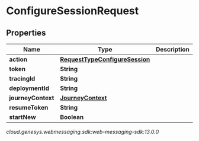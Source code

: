 # ConfigureSessionRequest


## Properties

| Name | Type | Description | Notes |
| ------------ | ------------- | ------------- | ------------- |
| **action** | [**RequestTypeConfigureSession**](RequestTypeConfigureSession) |  |  |
| **token** | **String** |  |  |
| **tracingId** | **String** |  |  [optional] |
| **deploymentId** | **String** |  |  |
| **journeyContext** | [**JourneyContext**](JourneyContext) |  |  [optional] |
| **resumeToken** | **String** |  |  [optional] |
| **startNew** | **Boolean** |  |  [optional] |




_cloud.genesys.webmessaging.sdk:web-messaging-sdk:13.0.0_
